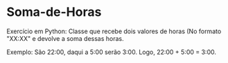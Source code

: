 # Soma-de-Horas
Exercício em Python: Classe que recebe dois valores de horas (No formato "XX:XX" e devolve a soma dessas horas.

Exemplo: São 22:00, daqui a 5:00 serão 3:00. Logo, 22:00 + 5:00 = 3:00. 
